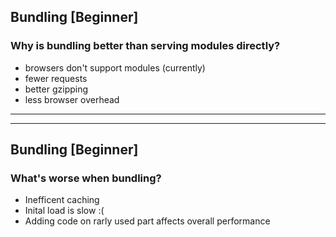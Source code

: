 ## Bundling [Beginner]

### Why is bundling better than serving modules directly?

* browsers don't support modules (currently)
* fewer requests
* better gzipping
* less browser overhead

---

---

## Bundling [Beginner]

### What's worse when bundling?

* Inefficent caching
* Inital load is slow :(
* Adding code on rarly used part affects overall performance
